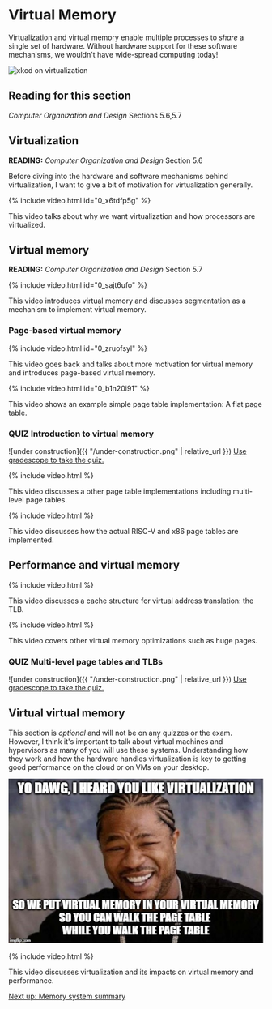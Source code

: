 # Virtual Memory

Virtualization and virtual memory enable multiple processes to *share* a single set of hardware.
Without hardware support for these software mechanisms, we wouldn't have wide-spread computing today!

![xkcd on virtualization](https://imgs.xkcd.com/comics/xkcde.png)

## Reading for this section

*Computer Organization and Design* Sections 5.6,5.7

## Virtualization

**READING:** *Computer Organization and Design* Section 5.6

Before diving into the hardware and software mechanisms behind virtualization, I want to give a bit of motivation for virtualization generally.

{% include video.html id="0_x6tdfp5g" %}

This video talks about why we want virtualization and how processors are virtualized.

## Virtual memory

**READING:** *Computer Organization and Design* Section 5.7

{% include video.html id="0_sajt6ufo" %}

This video introduces virtual memory and discusses segmentation as a mechanism to implement virtual memory.

### Page-based virtual memory

{% include video.html id="0_zruofsyl" %}

This video goes back and talks about more motivation for virtual memory and introduces page-based virtual memory.

{% include video.html id="0_b1n20i91" %}

This video shows an example simple page table implementation: A flat page table.

### **QUIZ** Introduction to virtual memory

![under construction]({{ "/under-construction.png" | relative_url }})
[Use gradescope to take the quiz.](https://www.gradescope.com/courses/105214/assignments/)

{% include video.html %}

This video discusses a other page table implementations including multi-level page tables.

{% include video.html %}

This video discusses how the actual RISC-V and x86 page tables are implemented.

## Performance and virtual memory

{% include video.html %}

This video discusses a cache structure for virtual address translation: the TLB.

{% include video.html %}

This video covers other virtual memory optimizations such as huge pages.

### **QUIZ** Multi-level page tables and TLBs

![under construction]({{ "/under-construction.png" | relative_url }})
[Use gradescope to take the quiz.](https://www.gradescope.com/courses/105214/assignments/)

## Virtual virtual memory

This section is *optional* and will not be on any quizzes or the exam.
However, I think it's important to talk about virtual machines and hypervisors as many of you will use these systems.
Understanding how they work and how the hardware handles virtualization is key to getting good performance on the cloud or on VMs on your desktop.

![yo dawg meme](xzibit.jpg)

{% include video.html %}

This video discusses virtualization and its impacts on virtual memory and performance.

[Next up: Memory system summary](./summary.md)
